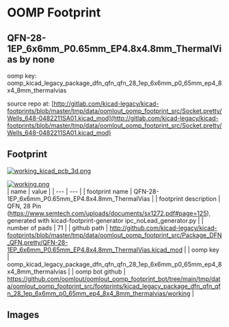 # OOMP Footprint  
## QFN-28-1EP_6x6mm_P0.65mm_EP4.8x4.8mm_ThermalVias  by none  
  
oomp key: oomp_kicad_legacy_package_dfn_qfn_qfn_28_1ep_6x6mm_p0_65mm_ep4_8x4_8mm_thermalvias  
  
source repo at: [http://gitlab.com/kicad-legacy/kicad-footprints/blob/master/tmp/data/oomlout_oomp_footprint_src/Socket.pretty/Wells_648-0482211SA01.kicad_mod](http://gitlab.com/kicad-legacy/kicad-footprints/blob/master/tmp/data/oomlout_oomp_footprint_src/Socket.pretty/Wells_648-0482211SA01.kicad_mod)  
## Footprint  
  
[![working_kicad_pcb_3d.png](working_kicad_pcb_3d_600.png)](working_kicad_pcb_3d.png)  
  
[![working.png](working_600.png)](working.png)  
| name | value | 
| --- | --- | 
| footprint name | QFN-28-1EP_6x6mm_P0.65mm_EP4.8x4.8mm_ThermalVias | 
| footprint description | QFN, 28 Pin (https://www.semtech.com/uploads/documents/sx1272.pdf#page=125), generated with kicad-footprint-generator ipc_noLead_generator.py | 
| number of pads | 71 | 
| github path | http://github.com/kicad-legacy/kicad-footprints/blob/master/tmp/data/oomlout_oomp_footprint_src/Package_DFN_QFN.pretty/QFN-28-1EP_6x6mm_P0.65mm_EP4.8x4.8mm_ThermalVias.kicad_mod | 
| oomp key | oomp_kicad_legacy_package_dfn_qfn_qfn_28_1ep_6x6mm_p0_65mm_ep4_8x4_8mm_thermalvias | 
| oomp bot github | https://github.com/oomlout/oomlout_oomp_footprint_bot/tree/main/tmp/data/oomlout_oomp_footprint_src/footprints/kicad_legacy_package_dfn_qfn_qfn_28_1ep_6x6mm_p0_65mm_ep4_8x4_8mm_thermalvias/working | 
## Images  
